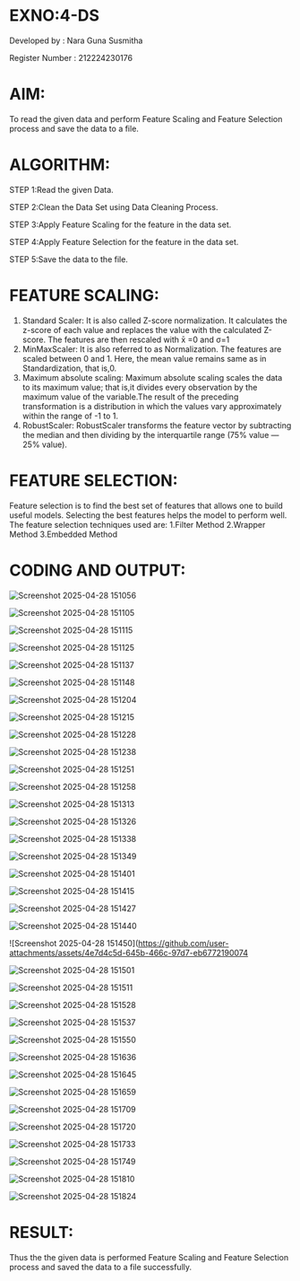 # EXNO:4-DS

Developed by : Nara Guna Susmitha

Register Number : 212224230176


# AIM:
To read the given data and perform Feature Scaling and Feature Selection process and save the
data to a file.

# ALGORITHM:
STEP 1:Read the given Data.

STEP 2:Clean the Data Set using Data Cleaning Process.

STEP 3:Apply Feature Scaling for the feature in the data set.

STEP 4:Apply Feature Selection for the feature in the data set.

STEP 5:Save the data to the file.


# FEATURE SCALING:
1. Standard Scaler: It is also called Z-score normalization. It calculates the z-score of each value and replaces the value with the calculated Z-score. The features are then rescaled with x̄ =0 and σ=1
2. MinMaxScaler: It is also referred to as Normalization. The features are scaled between 0 and 1. Here, the mean value remains same as in Standardization, that is,0.
3. Maximum absolute scaling: Maximum absolute scaling scales the data to its maximum value; that is,it divides every observation by the maximum value of the variable.The result of the preceding transformation is a distribution in which the values vary approximately within the range of -1 to 1.
4. RobustScaler: RobustScaler transforms the feature vector by subtracting the median and then dividing by the interquartile range (75% value — 25% value).

# FEATURE SELECTION:
Feature selection is to find the best set of features that allows one to build useful models. Selecting the best features helps the model to perform well.
The feature selection techniques used are:
1.Filter Method
2.Wrapper Method
3.Embedded Method

# CODING AND OUTPUT:

![Screenshot 2025-04-28 151056](https://github.com/user-attachments/assets/d4b7d890-e680-44c2-bf8a-98171d454715)

![Screenshot 2025-04-28 151105](https://github.com/user-attachments/assets/1e041d10-9644-4159-ad63-8d66b8e3e052)

![Screenshot 2025-04-28 151115](https://github.com/user-attachments/assets/d6f99a2a-a0b6-4132-8176-48707ea2b89f)

![Screenshot 2025-04-28 151125](https://github.com/user-attachments/assets/eaed30a3-2d41-4b8d-be19-23201cc8c628)

![Screenshot 2025-04-28 151137](https://github.com/user-attachments/assets/64e471b8-043d-4356-b9cc-1341a83f24ba)

![Screenshot 2025-04-28 151148](https://github.com/user-attachments/assets/a4ed04bb-644c-4502-8be9-bac94267fd0e)

![Screenshot 2025-04-28 151204](https://github.com/user-attachments/assets/97536d13-3126-464e-b648-90dfbe21f9f2)

![Screenshot 2025-04-28 151215](https://github.com/user-attachments/assets/a76c8a47-701a-4251-9fde-fd2b53c47ee1)

![Screenshot 2025-04-28 151228](https://github.com/user-attachments/assets/68509015-86ef-4ed6-a610-c4f39dadc647)

![Screenshot 2025-04-28 151238](https://github.com/user-attachments/assets/b9a6e053-6ab0-416c-b658-3f4298f448e7)

![Screenshot 2025-04-28 151251](https://github.com/user-attachments/assets/825516ea-dc87-4972-af22-e8d50066d8bc)

![Screenshot 2025-04-28 151258](https://github.com/user-attachments/assets/2d357344-1e04-47fd-952a-c687e621cb21)

![Screenshot 2025-04-28 151313](https://github.com/user-attachments/assets/8a71b2a9-c4f6-422f-a6ef-b2bd1be99b89)

![Screenshot 2025-04-28 151326](https://github.com/user-attachments/assets/b463485b-5f8e-4740-bf71-ce01344eede2)

![Screenshot 2025-04-28 151338](https://github.com/user-attachments/assets/b938b306-5e28-4f2b-b21a-fa9aaece8dd8)

![Screenshot 2025-04-28 151349](https://github.com/user-attachments/assets/a0a9a203-267c-49cc-83ba-6829e70c3e1b)

![Screenshot 2025-04-28 151401](https://github.com/user-attachments/assets/fd76e8cf-7a60-4f4d-9fe9-f600f6833f9a)

![Screenshot 2025-04-28 151415](https://github.com/user-attachments/assets/0090cd88-9dd6-4390-a615-6a964bbed357)

![Screenshot 2025-04-28 151427](https://github.com/user-attachments/assets/f0a48c9b-370e-440f-99b6-ade8a3e1921e)

![Screenshot 2025-04-28 151440](https://github.com/user-attachments/assets/a2f030f0-2aba-4196-af0e-247ef8c49baa)

![Screenshot 2025-04-28 151450](https://github.com/user-attachments/assets/4e7d4c5d-645b-466c-97d7-eb6772190074

![Screenshot 2025-04-28 151501](https://github.com/user-attachments/assets/e2d0f43d-97ec-49d6-b978-5f2986883735)

![Screenshot 2025-04-28 151511](https://github.com/user-attachments/assets/4b0d0d3e-9ef5-4d9b-a2de-814041a6b8c2)

![Screenshot 2025-04-28 151528](https://github.com/user-attachments/assets/bdf4a230-256c-4fb6-ad8c-1a601ae4a0d0)

![Screenshot 2025-04-28 151537](https://github.com/user-attachments/assets/71cf749d-6646-45ea-bb30-c33ef14adabe)

![Screenshot 2025-04-28 151550](https://github.com/user-attachments/assets/778383bf-8787-475e-94d7-9f6e67dca726)

![Screenshot 2025-04-28 151636](https://github.com/user-attachments/assets/d23a6562-8206-44cb-bafd-d66426d5341c)

![Screenshot 2025-04-28 151645](https://github.com/user-attachments/assets/68597c72-30b2-490c-a88c-ccf3670f4b68)

![Screenshot 2025-04-28 151659](https://github.com/user-attachments/assets/7a523e50-543f-44a8-9dd3-95df740c5d11)

![Screenshot 2025-04-28 151709](https://github.com/user-attachments/assets/8d224ee9-5905-4952-8557-c9a8c75eb5c3)

![Screenshot 2025-04-28 151720](https://github.com/user-attachments/assets/31565bd2-6c29-4fab-ba28-4a7bcb80f7e3)

![Screenshot 2025-04-28 151733](https://github.com/user-attachments/assets/a738e730-9a56-44ee-886d-87362ef19102)

![Screenshot 2025-04-28 151749](https://github.com/user-attachments/assets/780dc108-45bb-46d3-be81-fe1172322b66)

![Screenshot 2025-04-28 151810](https://github.com/user-attachments/assets/e8bdf5eb-9510-4783-88af-2ed812bf48c1)

![Screenshot 2025-04-28 151824](https://github.com/user-attachments/assets/76089e8b-e401-4f06-a997-1a0abcc8020a)


# RESULT:

Thus the the given data is performed Feature Scaling and Feature Selection process and saved the data to a file successfully.       

